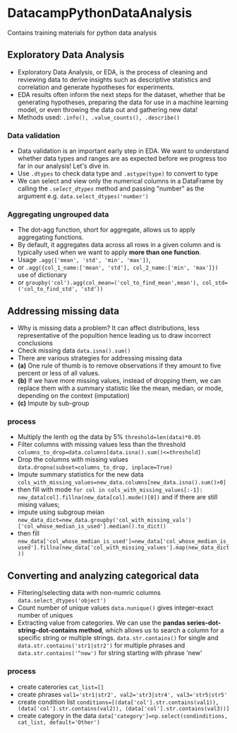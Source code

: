 # DatacampPythonDataAnalysis
Contains training materials for python data analysis

## Exploratory Data Analysis

- Exploratory Data Analysis, or EDA, is the process of cleaning and reviewing data to derive insights such as descriptive statistics and correlation and generate hypotheses for experiments. 
- EDA results often inform the next steps for the dataset, whether that be generating hypotheses, preparing the data for use in a machine learning model, or even throwing the data out and gathering new data!
- Methods used: `.info(), .value_counts(), .describe()`

### Data validation

- Data validation is an important early step in EDA. We want to understand whether data types and ranges are as expected before we progress too far in our analysis! Let's dive in.
- Use `.dtypes` to check data type and `.astype(type)` to convert to type
- We can select and view only the numerical columns in a DataFrame by calling the *`.select_dtypes`* method and passing "number" as the argument e.g. `data.select_dtypes('number')`

### Aggregating ungrouped data

- The dot-agg function, short for aggregate, allows us to apply aggregating functions. 
- By default, it aggregates data across all rows in a given column and is typically used when we want to apply **more than one function**. 
- Usage `.agg(['mean', 'std', 'min', 'max'])`, 
- or `.agg({col_1_name:['mean', 'std'], col_2_name:['min', 'max']})` use of dictionary
- or `groupby('col').agg(col_mean=('col_to_find_mean',mean'), col_std=('col_to_find_std', 'std'))`

## Addressing missing data

- Why is missing data a problem? It can affect distributions, less representative of the popultion hence leading us to draw incorrect conclusions
- Check missing data `data.isna().sum()`
- There are various strategies for addressing missing data
- **(a)** One rule of thumb is to remove observations if they amount to five percent or less of all values. 
- **(b)** If we have more missing values, instead of dropping them, we can replace them with a summary statistic like the mean, median, or mode, depending on the context (imputation)
- **(c)** Impute by sub-group 

### process

- Multiply the lenth og the data by 5% `threshold=len(data)*0.05`
- Filter columns with missing values less than the threshold `columns_to_drop=data.columns[data.isna().sum()<=threshold]`
- Drop the columns with missing values `data.dropna(subset=columns_to_drop, inplace=True)`
- Impute summary statistics for the new data `cols_with_missing_values=new_data.columns[new_data.isna().sum()>0]` 
- then fill with mode `for col in cols_with_missing_values[:-1]: new_data[col].fillna(new_data[col].mode()[0])` and if there are still mising values;
- impute using subgroup meian `new_data_dict=new_data.groupby('col_with_missing_vals')['col_whose_median_is_used'].median().to_dict()` 
- then fill `new_data['col_whose_median_is_used']=new_data['col_whose_median_is_used'].fillna(new_data['col_with_missing_values'].map(new_data_dict))`

## Converting and analyzing categorical data

- Filtering/selecting data with non-numric columns `data.select_dtypes('object')`
- Count number of unique values `data.nunique()` gives integer-exact number of uniques
- Extracting value from categories. We can use the **pandas series-dot-string-dot-contains method**, which allows us to search a column for a specific string or multiple strings. `data.str.contains()` for single and `data.str.contains('str1|str2')` for multiple phrases and `data.str.contains('^new')` for string starting with phrase 'new'
### process
- create caterories `cat_list=[]`
- create phrases `val1='str1|str2', val2='str3|str4', val3='str5|str5'`
- create condition list `conditions=[(data['col'].str.contains(val1)), (data['col'].str.contains(val2)), (data['col'].str.contains(val3))]`
- create category in the data `data['category']=np.select(condinditions, cat_list, default='Other')` 

